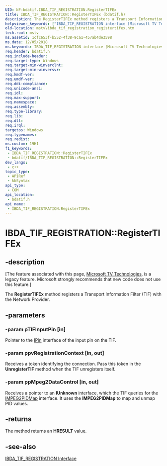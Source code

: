 ```yaml
---
UID: NF:bdatif.IBDA_TIF_REGISTRATION.RegisterTIFEx
title: IBDA_TIF_REGISTRATION::RegisterTIFEx (bdatif.h)
description: The RegisterTIFEx method registers a Transport Information Filter (TIF) with the Network Provider.
helpviewer_keywords: ["IBDA_TIF_REGISTRATION interface [Microsoft TV Technologies]","RegisterTIFEx method","IBDA_TIF_REGISTRATION.RegisterTIFEx","IBDA_TIF_REGISTRATION::RegisterTIFEx","IBDA_TIF_REGISTRATIONRegisterTIFEx","RegisterTIFEx","RegisterTIFEx method [Microsoft TV Technologies]","RegisterTIFEx method [Microsoft TV Technologies]","IBDA_TIF_REGISTRATION interface","bdatif/IBDA_TIF_REGISTRATION::RegisterTIFEx","mstv.ibda_tif_registration_registertifex"]
old-location: mstv\ibda_tif_registration_registertifex.htm
tech.root: mstv
ms.assetid: 1cfc653f-b552-4f38-9ca1-457ab4de3598
ms.date: 12/05/2018
ms.keywords: IBDA_TIF_REGISTRATION interface [Microsoft TV Technologies],RegisterTIFEx method, IBDA_TIF_REGISTRATION.RegisterTIFEx, IBDA_TIF_REGISTRATION::RegisterTIFEx, IBDA_TIF_REGISTRATIONRegisterTIFEx, RegisterTIFEx, RegisterTIFEx method [Microsoft TV Technologies], RegisterTIFEx method [Microsoft TV Technologies],IBDA_TIF_REGISTRATION interface, bdatif/IBDA_TIF_REGISTRATION::RegisterTIFEx, mstv.ibda_tif_registration_registertifex
req.header: bdatif.h
req.include-header: 
req.target-type: Windows
req.target-min-winverclnt: 
req.target-min-winversvr: 
req.kmdf-ver: 
req.umdf-ver: 
req.ddi-compliance: 
req.unicode-ansi: 
req.idl: 
req.max-support: 
req.namespace: 
req.assembly: 
req.type-library: 
req.lib: 
req.dll: 
req.irql: 
targetos: Windows
req.typenames: 
req.redist: 
ms.custom: 19H1
f1_keywords:
 - IBDA_TIF_REGISTRATION::RegisterTIFEx
 - bdatif/IBDA_TIF_REGISTRATION::RegisterTIFEx
dev_langs:
 - c++
topic_type:
 - APIRef
 - kbSyntax
api_type:
 - COM
api_location:
 - bdatif.h
api_name:
 - IBDA_TIF_REGISTRATION.RegisterTIFEx
---
```


# IBDA_TIF_REGISTRATION::RegisterTIFEx


## -description

\[The feature associated with this page, [Microsoft TV Technologies](/previous-versions/windows/desktop/mstv/microsoft-tv-technologies-portal), is a legacy feature. Microsoft strongly recommends that new code does not use this feature.\]

The <b>RegisterTIFEx</b> method registers a Transport Information Filter (TIF) with the Network Provider.

## -parameters

### -param pTIFInputPin [in]

Pointer to the <a href="/windows/desktop/api/strmif/nn-strmif-ipin">IPin</a> interface of the input pin on the TIF.

### -param ppvRegistrationContext [in, out]

Receives a token identifying the connection. Pass this token in the <b>UnregisterTIF</b> method when the TIF unregisters itself.

### -param ppMpeg2DataControl [in, out]

Receives a pointer to an <b>IUnknown</b> interface, which the TIF queries for the <a href="/previous-versions/windows/desktop/api/bdaiface/nn-bdaiface-impeg2pidmap">IMPEG2PIDMap</a> interface. It uses the <b>IMPEG2PIDMap</b> to map and unmap PID values.

## -returns

The method returns an <b>HRESULT</b> value.

## -see-also

<a href="/previous-versions/windows/desktop/api/bdatif/nn-bdatif-ibda_tif_registration">IBDA_TIF_REGISTRATION Interface</a>